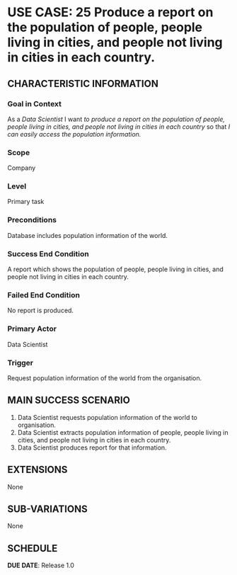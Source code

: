 # USE CASE: 25 Produce a report on the population of people, people living in cities, and people not living in cities in each country.
## CHARACTERISTIC INFORMATION

### Goal in Context

As a *Data Scientist* I want *to produce a report on the population of people, people living in cities, and people not living in cities in each country* so that *I can easily access the population information.*

### Scope

Company

### Level

Primary task

### Preconditions

Database includes population information of the world.

### Success End Condition

A report which shows the population of people, people living in cities, and people not living in cities in each country.

### Failed End Condition

No report is produced.

### Primary Actor

Data Scientist

### Trigger

Request population information of the world from the organisation.

## MAIN SUCCESS SCENARIO

1. Data Scientist requests population information of the world to organisation.
2. Data Scientist extracts population information of people, people living in cities, and people not living in cities in each country.
3. Data Scientist produces report for that information.

## EXTENSIONS

None

## SUB-VARIATIONS

None

## SCHEDULE

**DUE DATE**: Release 1.0